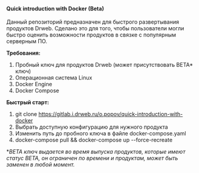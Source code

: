 #### Quick introduction with Docker (Beta)

Данный репозиторий предназначен для быстрого развертывания продуктов Drweb. Сделано это для того, чтобы пользователи могли быстро оценить возможности продуктов в связке с популярным серверным ПО.
     
     
**Требования:**

1. Пробный ключ для продуктов Drweb (может присутствовать BETA* ключ)
2. Операционная система Linux
3. Docker Engine
4. Docker Compose


**Быстрый старт:**

1. git clone https://gitlab.i.drweb.ru/o.popov/quick-introduction-with-docker
2. Выбрать доступную конфигурацию для нужного продукта
4. Изменить путь до пробного ключа в файле docker-compose.yaml
3. docker-compose pull && docker-compose up --force-recreate

**BETA ключ выдается во время выпуска продуктов, которые имеют статус BETA, он ограничен по времени и продуктам, может быть заменен в любой момент.*